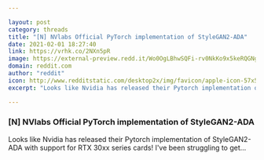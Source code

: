 ```yaml
---

layout: post
category: threads
title: "[N] NVlabs Official PyTorch implementation of StyleGAN2-ADA"
date: 2021-02-01 18:27:40
link: https://vrhk.co/2NXn5pR
image: https://external-preview.redd.it/Wo0OgLBhwSQFi-rv0NkKo9x5keRQGNgXpKXNROv3eUg.jpg?width=1104&height=552&auto=webp&crop=1104:552,smart&s=2b550cfcc8de5cf430f59621e95c9401b2bd9485
domain: reddit.com
author: "reddit"
icon: http://www.redditstatic.com/desktop2x/img/favicon/apple-icon-57x57.png
excerpt: "Looks like Nvidia has released their Pytorch implementation of StyleGAN2-ADA with support for RTX 30xx series cards! I've been struggling to get..."

---
```


### [N] NVlabs Official PyTorch implementation of StyleGAN2-ADA

Looks like Nvidia has released their Pytorch implementation of StyleGAN2-ADA with support for RTX 30xx series cards! I've been struggling to get...